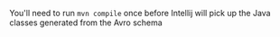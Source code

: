You'll need to run `mvn compile` once before Intellij will pick up the Java classes generated from the Avro schema
